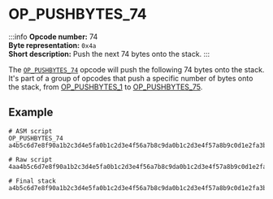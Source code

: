 # OP_PUSHBYTES_74
:::info
**Opcode number:** 74  
**Byte representation:** `0x4a`  
**Short description:** Push the next 74 bytes onto the stack. 
:::

The [`OP_PUSHBYTES_74`](./OP_PUSHBYTES_74.md) opcode will push the following 74 bytes onto the stack. It's part of a group of opcodes that push a specific number of bytes onto the stack, from [OP_PUSHBYTES_1](./OP_PUSHBYTES_1.md) to [OP_PUSHBYTES_75](./OP_PUSHBYTES_75.md).

## Example
```shell
# ASM script
OP_PUSHBYTES_74 a4b5c6d7e8f90a1b2c3d4e5fa0b1c2d3e4f56a7b8c9da0b1c2d3e4f57a8b9c0d1e2fa3b4c5d6e7f89a0b1c2d3e4fa5b6c7d8e9f01a2b3c4d5e6fa7b8c90d1e2fa4b5c6d7e8f92a3b4c5d

# Raw script
4aa4b5c6d7e8f90a1b2c3d4e5fa0b1c2d3e4f56a7b8c9da0b1c2d3e4f57a8b9c0d1e2fa3b4c5d6e7f89a0b1c2d3e4fa5b6c7d8e9f01a2b3c4d5e6fa7b8c90d1e2fa4b5c6d7e8f92a3b4c5d

# Final stack
a4b5c6d7e8f90a1b2c3d4e5fa0b1c2d3e4f56a7b8c9da0b1c2d3e4f57a8b9c0d1e2fa3b4c5d6e7f89a0b1c2d3e4fa5b6c7d8e9f01a2b3c4d5e6fa7b8c90d1e2fa4b5c6d7e8f92a3b4c5d
```

